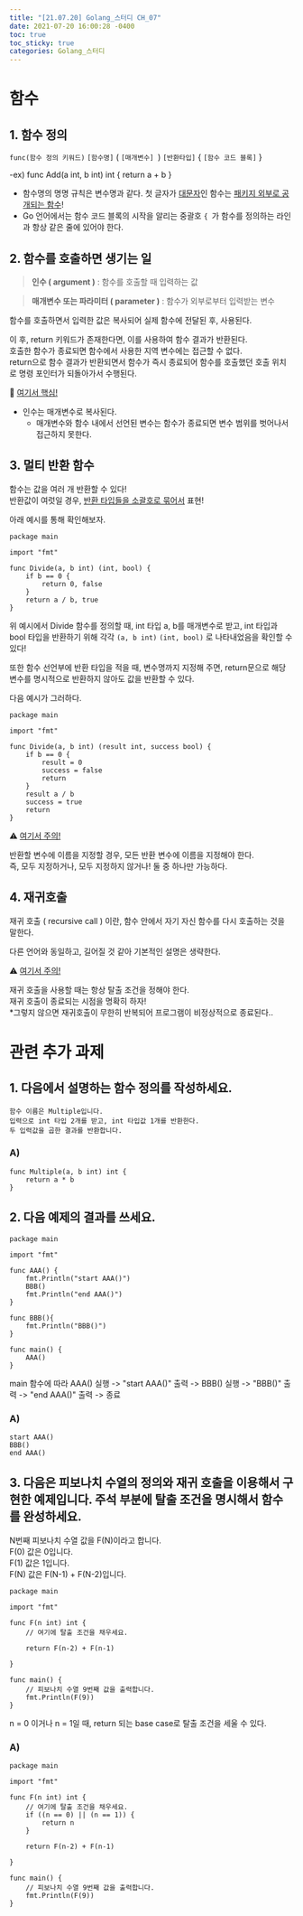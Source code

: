 ```yaml
---
title: "[21.07.20] Golang_스터디 CH_07"
date: 2021-07-20 16:00:28 -0400
toc: true
toc_sticky: true
categories: Golang_스터디
---
```



# 함수

##  1. 함수 정의

`func(함수 정의 키워드)` `[함수명]` ( `[매개변수] `)  `[반환타입]` { `[함수 코드 블록]` } 

-ex) func Add(a int, b int) int {
	return a + b
}

- 함수명의 명명 규칙은 변수명과 같다. 첫 글자가 <u>대문자</u>인 함수는 <u>패키지 외부로 공개되는 함수</u>!
- Go 언어에서는 함수 코드 블록의 시작을 알리는 중괄호 `{ `가 함수를 정의하는 라인과 항상 같은 줄에 있어야 한다.


##  2. 함수를 호출하면 생기는 일

> **인수 ( argument )** : 함수를 호출할 때 입력하는 값

> **매개변수 또는 파라미터 ( parameter )** : 함수가 외부로부터 입력받는 변수

함수를 호출하면서 입력한 값은 복사되어 실제 함수에 전달된 후, 사용된다.   

이 후, return 키워드가 존재한다면, 이를 사용하여 함수 결과가 반환된다.   
호출한 함수가 종료되면 함수에서 사용한 지역 변수에는 접근할 수 없다.    
return으로 함수 결과가 반환되면서 함수가 즉시 종료되어 함수를 호출했던 호출 위치로 명령 포인터가 되돌아가서 수행된다. 

<div class="notice--primary" markdown="1">
🌟 <u>여기서 핵심!</u>      

 - 인수는 매개변수로 복사된다.
   - 매개변수와 함수 내에서 선언된 변수는 함수가 종료되면 변수 범위를 벗어나서 접근하지 못한다.
      
</div>  


##  3. 멀티 반환 함수

함수는 값을 여러 개 반환할 수 있다!   
반환값이 여럿일 경우, <u>반환 타입들을 소괄호로 묶어서</u> 표현!   

아래 예시를 통해 확인해보자.

	package main
	
	import "fmt"
	
	func Divide(a, b int) (int, bool) {
		if b == 0 {
			return 0, false
		}
		return a / b, true
	}

위 예시에서 Divide 함수를 정의할 때, int 타입 a, b를 매개변수로 받고, int 타입과 bool 타입을 반환하기 위해 각각 `(a, b int)` `(int, bool)` 로 나타내었음을 확인할 수 있다!

또한 함수 선언부에 반환 타입을 적을 때, 변수명까지 지정해 주면, return문으로 해당 변수를 명시적으로 반환하지 않아도 값을 반환할 수 있다.

다음 예시가 그러하다.

	package main
	
	import "fmt"
	
	func Divide(a, b int) (result int, success bool) {
		if b == 0 {
			result = 0
			success = false
			return
		}
		result a / b
		success = true
		return
	}

<div class="notice--primary" markdown="1">
⚠️ <u>여기서 주의!</u>      

반환할 변수에 이름을 지정할 경우, 모든 반환 변수에 이름을 지정해야 한다.  
즉, 모두 지정하거나, 모두 지정하지 않거나! 둘 중 하나만 가능하다.
      
</div>  	

 
##  4. 재귀호출

재귀 호출 ( recursive call ) 이란, 함수 안에서 자기 자신 함수를 다시 호출하는 것을 말한다.

다른 언어와 동일하고, 길어질 것 같아 기본적인 설명은 생략한다.  

<div class="notice--primary" markdown="1">
⚠️ <u>여기서 주의!</u>      

재귀 호출을 사용할 때는 항상 탈출 조건을 정해야 한다.  
재귀 호출이 종료되는 시점을 명확히 하자!   
*그렇지 않으면 재귀호출이 무한히 반복되어 프로그램이 비정상적으로 종료된다..
      
</div>  


# 관련 추가 과제

## 1. 다음에서 설명하는 함수 정의를 작성하세요.

	함수 이름은 Multiple입니다.   
	입력으로 int 타입 2개를 받고, int 타입값 1개를 반환한다.   
	두 입력값을 곱한 결과를 반환합니다.

### A) 

	func Multiple(a, b int) int {
		return a * b
	}

## 2. 다음 예제의 결과를 쓰세요.

	package main
	
	import "fmt"
	
	func AAA() {
		fmt.Println("start AAA()")
		BBB()
		fmt.Println("end AAA()")
	}
	
	func BBB(){
		fmt.Println("BBB()")
	}
	
	func main() {
		AAA()
	}

main 함수에 따라 AAA() 실행 -> "start AAA()" 출력 -> BBB() 실행 -> "BBB()" 출력 -> "end AAA()" 출력 -> 종료

### A)

	start AAA()
	BBB()
	end AAA()

## 3. 다음은 피보나치 수열의 정의와 재귀 호출을 이용해서 구현한 예제입니다. 주석 부분에 탈출 조건을 명시해서 함수를 완성하세요.

<div class="notice--primary" markdown="1">    

N번째 피보나치 수열 값을 F(N)이라고 합니다.   
F(0) 값은 0입니다.    
F(1) 값은 1입니다.    
F(N) 값은 F(N-1) + F(N-2)입니다.
      
</div>  


	package main
	
	import "fmt"
	
	func F(n int) int {
		// 여기에 탈출 조건을 채우세요.
		
		return F(n-2) + F(n-1)
		
	}
	
	func main() {
		// 피보나치 수열 9번째 값을 출력합니다.
		fmt.Println(F(9))
	}

n = 0 이거나 n = 1일 때, return 되는 base case로 탈출 조건을 세울 수 있다.

### A)

	package main
	
	import "fmt"
	
	func F(n int) int {
		// 여기에 탈출 조건을 채우세요.
		if ((n == 0) || (n == 1)) {
			return n
		}	
		
		return F(n-2) + F(n-1)
		
	}
	
	func main() {
		// 피보나치 수열 9번째 값을 출력합니다.
		fmt.Println(F(9))
	}
